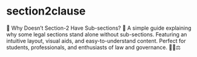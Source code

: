 # section2clause
📄 Why Doesn’t Section-2 Have Sub-sections? 🧐 A simple guide explaining why some legal sections stand alone without sub-sections. Featuring an intuitive layout, visual aids, and easy-to-understand content. Perfect for students, professionals, and enthusiasts of law and governance. 👩‍⚖️⚖️
